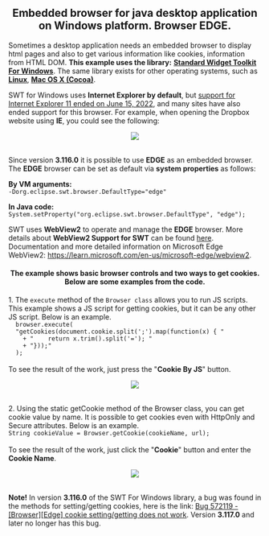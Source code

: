 <h2 align="center"> Embedded browser for java desktop application on Windows platform. Browser EDGE.</h2>
<p>Sometimes a desktop application needs an embedded browser to display html pages and also to get various information like cookies, information from HTML DOM. <b>This example uses the library:</b> 
<b><a href="https://mvnrepository.com/artifact/org.eclipse.platform/org.eclipse.swt.win32.win32.x86_64">Standard Widget Toolkit For Windows</a></b>. The same library exists for other operating systems, such as <b><a href="https://mvnrepository.com/artifact/org.eclipse.platform/org.eclipse.swt.gtk.linux.x86_64">Linux</a></b>, <b><a href="https://mvnrepository.com/artifact/org.eclipse.platform/org.eclipse.swt.cocoa.macosx.x86_64">Mac OS X (Cocoa)</a></b>.</p>
<p>SWT for Windows uses <b>Internet Explorer by default</b>, but <a href="https://learn.microsoft.com/en-us/lifecycle/announcements/internet-explorer-11-end-of-support">support for Internet Explorer 11 ended on June 15, 2022</a>, and many sites have also ended support for this browser. For example, when opening the Dropbox website using <b>IE</b>, you could see the following:</p>
<div align="center"><img src="https://github.com/yurievivan/EmbeddedBrowser/assets/11561851/16f34c3f-83d5-4431-9f86-602b5b8d827c"></div>
<br>
<p>Since version <b>3.116.0</b> it is possible to use <b>EDGE</b> as an embedded browser. The <b>EDGE</b> browser can be set as default via <b>system properties</b> as follows:</p>
<p><b>By VM arguments:</b>
<code class="language-java">
-Dorg.eclipse.swt.browser.DefaultType="edge"
</code></p>
<p><b>In Java code:</b>
<code class="language-java">
System.setProperty("org.eclipse.swt.browser.DefaultType", "edge");
</code></p>
<p>SWT uses <b>WebView2</b> to operate and manage the <b>EDGE</b> browser. More details about <b>WebView2 Support for SWT</b> can be found <a href="https://git.eclipse.org/r/plugins/gitiles/platform/eclipse.platform.swt/+/refs/heads/master/bundles/org.eclipse.swt/Readme.WebView2.md">here</a>. Documentation and more detailed information on Microsoft Edge WebView2: <a href="https://learn.microsoft.com/en-us/microsoft-edge/webview2/">https://learn.microsoft.com/en-us/microsoft-edge/webview2</a>.</p>
<h4 align="center">The example shows basic browser controls and two ways to get cookies. Below are some examples from the code.</h4>
<p>1. The <code>execute</code> method of the <code>Browser class</code> allows you to run JS scripts. This example shows a JS script for getting cookies, but it can be any other JS script. Below is an example.<code class="language-java">
  browser.execute(
  "getCookies(document.cookie.split(';').map(function(x) { "
    + "    return x.trim().split('='); "
    + "}));"
  );
</code> </br> To see the result of the work, just press the "<b>Cookie By JS</b>" button.</p>
<div align="center"><img src="https://github.com/yurievivan/EmbeddedBrowser/assets/11561851/949231e8-3711-4874-9902-fae55eb7c6bc"></div>
</br>
<p>2. Using the static getCookie method of the Browser class, you can get cookie value by name. It is possible to get cookies even with HttpOnly and Secure attributes. Below is an example.<code class="language-java">
String cookieValue = Browser.getCookie(cookieName, url);
</code> </br> To see the result of the work, just click the "<b>Cookie</b>" button and enter the <b>Cookie Name</b>.</p></p>
<div align="center"><img src="https://github.com/yurievivan/EmbeddedBrowser/assets/11561851/177ef739-8816-4741-962c-5d3d99feb790"></div>
</br>
<p><b>Note!</b> In version <b>3.116.0</b> of the SWT For Windows library, a bug was found in the methods for setting/getting cookies, here is the link: <a href="https://bugs.eclipse.org/bugs/show_bug.cgi?id=572119">Bug 572119 - [Browser][Edge] cookie setting/getting does not work</a>. Version <b>3.117.0</b> and later no longer has this bug.</p>
